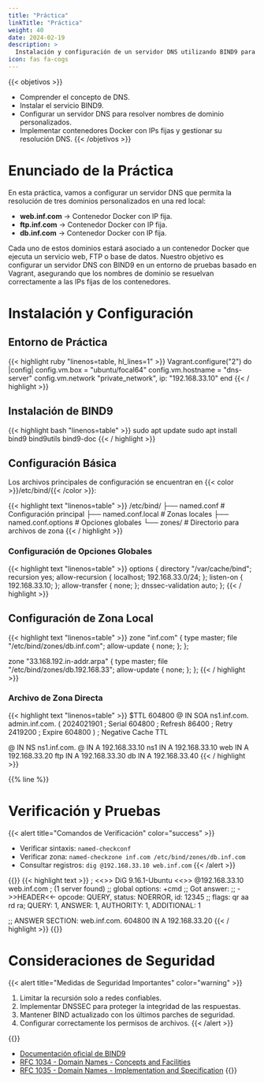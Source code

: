 ```yaml
---
title: "Práctica"
linkTitle: "Práctica"
weight: 40
date: 2024-02-19
description: >
  Instalación y configuración de un servidor DNS utilizando BIND9 para la resolución de nombres en una red local con contenedores Docker.
icon: fas fa-cogs
---
```


{{< objetivos  >}}
- Comprender el concepto de DNS.
- Instalar el servicio BIND9.
- Configurar un servidor DNS para resolver nombres de dominio personalizados.
- Implementar contenedores Docker con IPs fijas y gestionar su resolución DNS.
  {{< /objetivos >}}

# Enunciado de la Práctica

En esta práctica, vamos a configurar un servidor DNS que permita la resolución de tres dominios personalizados en una red local:

- **web.inf.com** → Contenedor Docker con IP fija.
- **ftp.inf.com** → Contenedor Docker con IP fija.
- **db.inf.com** → Contenedor Docker con IP fija.

Cada uno de estos dominios estará asociado a un contenedor Docker que ejecuta un servicio web, FTP o base de datos. Nuestro objetivo es configurar un servidor DNS con BIND9 en un entorno de pruebas basado en Vagrant, asegurando que los nombres de dominio se resuelvan correctamente a las IPs fijas de los contenedores.

# Instalación y Configuración

## Entorno de Práctica

{{< highlight ruby "linenos=table, hl_lines=1" >}}
Vagrant.configure("2") do |config|
config.vm.box = "ubuntu/focal64"
config.vm.hostname = "dns-server"
config.vm.network "private_network", ip: "192.168.33.10"
end
{{< / highlight >}}

## Instalación de BIND9

{{< highlight bash "linenos=table" >}}
sudo apt update
sudo apt install bind9 bind9utils bind9-doc
{{< / highlight >}}

## Configuración Básica

Los archivos principales de configuración se encuentran en {{< color >}}/etc/bind/{{< /color >}}:

{{< highlight text "linenos=table" >}}
/etc/bind/
├── named.conf          # Configuración principal
├── named.conf.local    # Zonas locales
├── named.conf.options  # Opciones globales
└── zones/             # Directorio para archivos de zona
{{< / highlight >}}

### Configuración de Opciones Globales

{{< highlight text "linenos=table" >}}
options {
    directory "/var/cache/bind";
    recursion yes;
    allow-recursion { localhost; 192.168.33.0/24; };
    listen-on { 192.168.33.10; };
    allow-transfer { none; };
    dnssec-validation auto;
};
{{< / highlight >}}

## Configuración de Zona Local

{{< highlight text "linenos=table" >}}
zone "inf.com" {
type master;
file "/etc/bind/zones/db.inf.com";
allow-update { none; };
};

zone "33.168.192.in-addr.arpa" {
type master;
file "/etc/bind/zones/db.192.168.33";
allow-update { none; };
};
{{< / highlight >}}

### Archivo de Zona Directa

{{< highlight text "linenos=table" >}}
$TTL    604800
@       IN      SOA     ns1.inf.com. admin.inf.com. (
2024021901         ; Serial
604800         ; Refresh
86400         ; Retry
2419200         ; Expire
604800 )       ; Negative Cache TTL

@       IN      NS      ns1.inf.com.
@       IN      A       192.168.33.10
ns1     IN      A       192.168.33.10
web     IN      A       192.168.33.20
ftp     IN      A       192.168.33.30
db      IN      A       192.168.33.40
{{< / highlight >}}

{{% line %}}

# Verificación y Pruebas

{{< alert title="Comandos de Verificación" color="success" >}}
- Verificar sintaxis: `named-checkconf`
- Verificar zona: `named-checkzone inf.com /etc/bind/zones/db.inf.com`
- Consultar registros: `dig @192.168.33.10 web.inf.com`
  {{< /alert >}}

{{<desplegable title="Ejemplo de consulta DNS exitosa">}}
{{< highlight text >}}
; <<>> DiG 9.16.1-Ubuntu <<>> @192.168.33.10 web.inf.com
; (1 server found)
;; global options: +cmd
;; Got answer:
;; ->>HEADER<<- opcode: QUERY, status: NOERROR, id: 12345
;; flags: qr aa rd ra; QUERY: 1, ANSWER: 1, AUTHORITY: 1, ADDITIONAL: 1

;; ANSWER SECTION:
web.inf.com.    604800  IN      A       192.168.33.20
{{< / highlight >}}
{{</desplegable>}}

# Consideraciones de Seguridad

{{< alert title="Medidas de Seguridad Importantes" color="warning" >}}
1. Limitar la recursión solo a redes confiables.
2. Implementar DNSSEC para proteger la integridad de las respuestas.
3. Mantener BIND actualizado con los últimos parches de seguridad.
4. Configurar correctamente los permisos de archivos.
   {{< /alert >}}

{{<referencias title="Referencias DNS" sub_title="Documentación Oficial y Recursos" icon-image="fas fa-book">}}
- [Documentación oficial de BIND9](https://www.isc.org/bind/)
- [RFC 1034 - Domain Names - Concepts and Facilities](https://tools.ietf.org/html/rfc1034)
- [RFC 1035 - Domain Names - Implementation and Specification](https://tools.ietf.org/html/rfc1035)
  {{</referencias>}}
